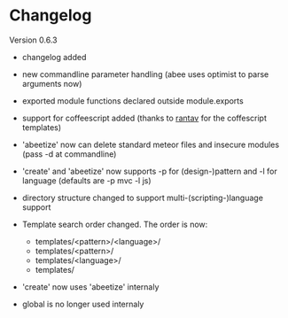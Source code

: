 Changelog
=========

Version 0.6.3

- changelog added
- new commandline parameter handling (abee uses optimist to parse arguments now) 
- exported module functions declared outside module.exports
- support for coffeescript added (thanks to [rantav](https://github.com/rantav) for the coffescript templates)
- 'abeetize' now can delete standard meteor files and insecure modules (pass -d at commandline)
- 'create' and 'abeetize' now supports -p for (design-)pattern and -l for language (defaults are -p mvc -l js)
- directory structure changed to support multi-(scripting-)language support
- Template search order changed. The order is now:
  - templates/&lt;pattern&gt;/&lt;language&gt;/
  - templates/&lt;pattern&gt;/
  - templates/&lt;language&gt;/
  - templates/


- 'create' now uses 'abeetize' internaly
- global is no longer used internaly